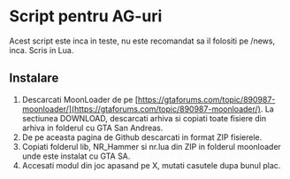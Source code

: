 # Script pentru AG-uri

Acest script este inca in teste, nu este recomandat sa il folositi pe /news, inca.
Scris in Lua.

## Instalare

1. Descarcati MoonLoader de pe [https://gtaforums.com/topic/890987-moonloader/](https://gtaforums.com/topic/890987-moonloader/). La sectiunea DOWNLOAD, descarcati arhiva si copiati toate fisiere din arhiva in folderul cu GTA San Andreas.
2. De pe aceasta pagina de Github descarcati in format ZIP fisierele.
3. Copiati folderul lib, NR_Hammer si nr.lua din ZIP in folderul moonloader unde este instalat cu GTA SA.
4. Accesati modul din joc apasand pe X, mutati casutele dupa bunul plac.